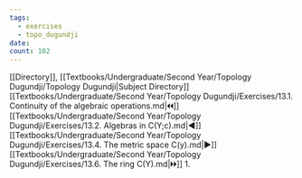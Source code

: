 ```yaml
---
tags:
  - exercises
  - topo_dugundji
date: 
count: 102
---
```

[[Directory]], [[Textbooks/Undergraduate/Second Year/Topology Dugundji/Topology Dugundji|Subject Directory]]
[[Textbooks/Undergraduate/Second Year/Topology Dugundji/Exercises/13.1. Continuity of the algebraic operations.md|🞀🞀]] [[Textbooks/Undergraduate/Second Year/Topology Dugundji/Exercises/13.2. Algebras in C(Y;c).md|◀]] [[Textbooks/Undergraduate/Second Year/Topology Dugundji/Exercises/13.4. The metric space C(y).md|▶]] [[Textbooks/Undergraduate/Second Year/Topology Dugundji/Exercises/13.6. The ring C(Y).md|🞂🞂]]
1. 